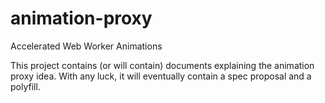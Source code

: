 animation-proxy
===============

Accelerated Web Worker Animations

This project contains (or will contain) documents explaining the animation proxy
idea. With any luck, it will eventually contain a spec proposal and a polyfill.
